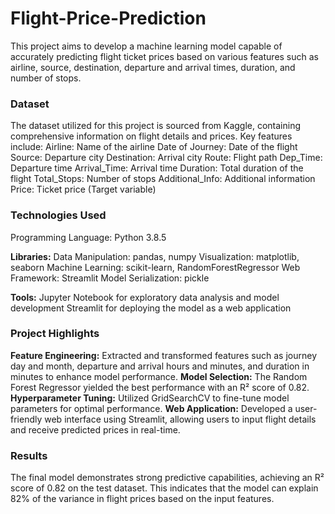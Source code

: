 # Flight-Price-Prediction
This project aims to develop a machine learning model capable of accurately predicting flight ticket prices based on various features such as airline, source, destination, departure and arrival times, duration, and number of stops.

### Dataset
The dataset utilized for this project is sourced from Kaggle, containing comprehensive information on flight details and prices. Key features include:
Airline: Name of the airline
Date of Journey: Date of the flight
Source: Departure city
Destination: Arrival city
Route: Flight path
Dep_Time: Departure time
Arrival_Time: Arrival time
Duration: Total duration of the flight
Total_Stops: Number of stops
Additional_Info: Additional information
Price: Ticket price (Target variable)

### Technologies Used
Programming Language: Python 3.8.5

**Libraries:**
Data Manipulation: pandas, numpy
Visualization: matplotlib, seaborn
Machine Learning: scikit-learn, RandomForestRegressor
Web Framework: Streamlit
Model Serialization: pickle

**Tools:**
Jupyter Notebook for exploratory data analysis and model development
Streamlit for deploying the model as a web application

### Project Highlights
**Feature Engineering:** Extracted and transformed features such as journey day and month, departure and arrival hours and minutes, and duration in minutes to enhance model performance.
**Model Selection:**  The Random Forest Regressor yielded the best performance with an R² score of 0.82.
**Hyperparameter Tuning:** Utilized GridSearchCV to fine-tune model parameters for optimal performance.
**Web Application:** Developed a user-friendly web interface using Streamlit, allowing users to input flight details and receive predicted prices in real-time.

### Results
The final model demonstrates strong predictive capabilities, achieving an R² score of 0.82 on the test dataset. This indicates that the model can explain 82% of the variance in flight prices based on the input features.
